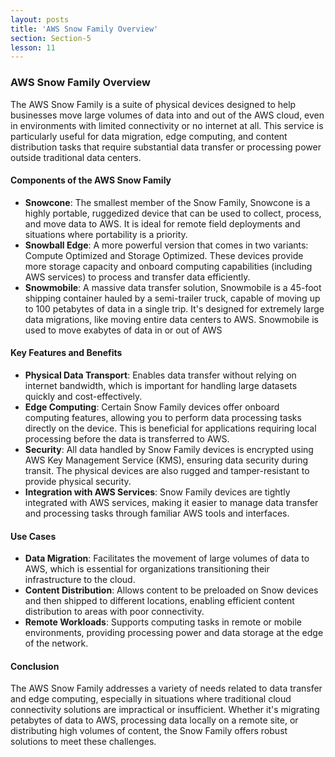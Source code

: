 ```yaml
---
layout: posts
title: 'AWS Snow Family Overview'
section: Section-5
lesson: 11
---
```


### AWS Snow Family Overview

The AWS Snow Family is a suite of physical devices designed to help businesses move large volumes of data into and out of the AWS cloud, even in environments with limited connectivity or no internet at all. This service is particularly useful for data migration, edge computing, and content distribution tasks that require substantial data transfer or processing power outside traditional data centers.

#### Components of the AWS Snow Family

- **Snowcone**: The smallest member of the Snow Family, Snowcone is a highly portable, ruggedized device that can be used to collect, process, and move data to AWS. It is ideal for remote field deployments and situations where portability is a priority.
- **Snowball Edge**: A more powerful version that comes in two variants: Compute Optimized and Storage Optimized. These devices provide more storage capacity and onboard computing capabilities (including AWS services) to process and transfer data efficiently.
- **Snowmobile**: A massive data transfer solution, Snowmobile is a 45-foot shipping container hauled by a semi-trailer truck, capable of moving up to 100 petabytes of data in a single trip. It's designed for extremely large data migrations, like moving entire data centers to AWS. Snowmobile is used to move exabytes of data in or out of AWS

#### Key Features and Benefits

- **Physical Data Transport**: Enables data transfer without relying on internet bandwidth, which is important for handling large datasets quickly and cost-effectively.
- **Edge Computing**: Certain Snow Family devices offer onboard computing features, allowing you to perform data processing tasks directly on the device. This is beneficial for applications requiring local processing before the data is transferred to AWS.
- **Security**: All data handled by Snow Family devices is encrypted using AWS Key Management Service (KMS), ensuring data security during transit. The physical devices are also rugged and tamper-resistant to provide physical security.
- **Integration with AWS Services**: Snow Family devices are tightly integrated with AWS services, making it easier to manage data transfer and processing tasks through familiar AWS tools and interfaces.

#### Use Cases

- **Data Migration**: Facilitates the movement of large volumes of data to AWS, which is essential for organizations transitioning their infrastructure to the cloud.
- **Content Distribution**: Allows content to be preloaded on Snow devices and then shipped to different locations, enabling efficient content distribution to areas with poor connectivity.
- **Remote Workloads**: Supports computing tasks in remote or mobile environments, providing processing power and data storage at the edge of the network.

#### Conclusion

The AWS Snow Family addresses a variety of needs related to data transfer and edge computing, especially in situations where traditional cloud connectivity solutions are impractical or insufficient. Whether it's migrating petabytes of data to AWS, processing data locally on a remote site, or distributing high volumes of content, the Snow Family offers robust solutions to meet these challenges.
